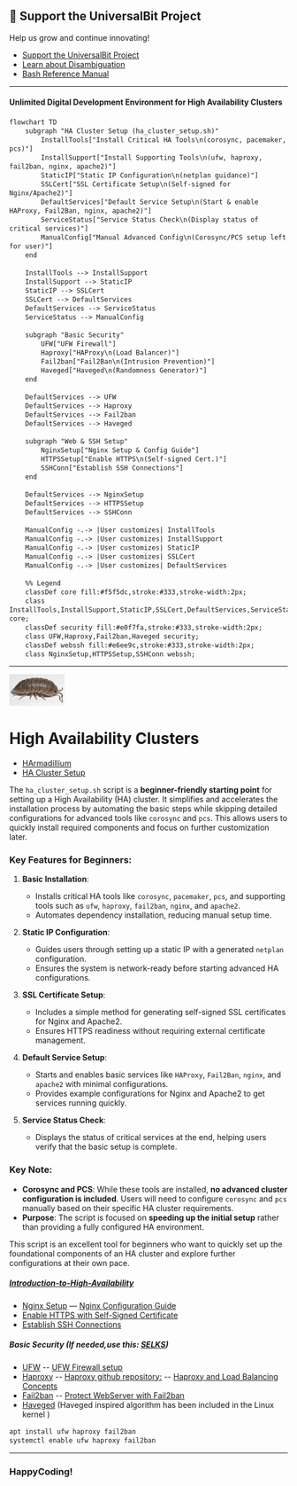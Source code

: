## 📢 Support the UniversalBit Project
Help us grow and continue innovating!  
- [Support the UniversalBit Project](https://github.com/universalbit-dev/universalbit-dev/tree/main/support)  
- [Learn about Disambiguation](https://en.wikipedia.org/wiki/Wikipedia:Disambiguation)  
- [Bash Reference Manual](https://www.gnu.org/software/bash/manual/)

---

#### Unlimited Digital Development Environment for High Availability Clusters

```mermaid
flowchart TD
    subgraph "HA Cluster Setup (ha_cluster_setup.sh)"
        InstallTools["Install Critical HA Tools\n(corosync, pacemaker, pcs)"]
        InstallSupport["Install Supporting Tools\n(ufw, haproxy, fail2ban, nginx, apache2)"]
        StaticIP["Static IP Configuration\n(netplan guidance)"]
        SSLCert["SSL Certificate Setup\n(Self-signed for Nginx/Apache2)"]
        DefaultServices["Default Service Setup\n(Start & enable HAProxy, Fail2Ban, nginx, apache2)"]
        ServiceStatus["Service Status Check\n(Display status of critical services)"]
        ManualConfig["Manual Advanced Config\n(Corosync/PCS setup left for user)"]
    end

    InstallTools --> InstallSupport
    InstallSupport --> StaticIP
    StaticIP --> SSLCert
    SSLCert --> DefaultServices
    DefaultServices --> ServiceStatus
    ServiceStatus --> ManualConfig

    subgraph "Basic Security"
        UFW["UFW Firewall"]
        Haproxy["HAProxy\n(Load Balancer)"]
        Fail2ban["Fail2Ban\n(Intrusion Prevention)"]
        Haveged["Haveged\n(Randomness Generator)"]
    end

    DefaultServices --> UFW
    DefaultServices --> Haproxy
    DefaultServices --> Fail2ban
    DefaultServices --> Haveged

    subgraph "Web & SSH Setup"
        NginxSetup["Nginx Setup & Config Guide"]
        HTTPSSetup["Enable HTTPS\n(Self-signed Cert.)"]
        SSHConn["Establish SSH Connections"]
    end

    DefaultServices --> NginxSetup
    DefaultServices --> HTTPSSetup
    DefaultServices --> SSHConn

    ManualConfig -.-> |User customizes| InstallTools
    ManualConfig -.-> |User customizes| InstallSupport
    ManualConfig -.-> |User customizes| StaticIP
    ManualConfig -.-> |User customizes| SSLCert
    ManualConfig -.-> |User customizes| DefaultServices

    %% Legend
    classDef core fill:#f5f5dc,stroke:#333,stroke-width:2px;
    class InstallTools,InstallSupport,StaticIP,SSLCert,DefaultServices,ServiceStatus,ManualConfig core;
    classDef security fill:#e0f7fa,stroke:#333,stroke-width:2px;
    class UFW,Haproxy,Fail2ban,Haveged security;
    classDef webssh fill:#e6ee9c,stroke:#333,stroke-width:2px;
    class NginxSetup,HTTPSSetup,SSHConn webssh;
```

---
<p>
  <img src="https://github.com/universalbit-dev/HArmadillium/blob/main/docs/assets/images/ai_armadillidium.png" width="100" />
</p>

# High Availability Clusters 
* [HArmadillium](https://github.com/universalbit-dev/armadillium/blob/main/HArmadillium.md)
* [HA Cluster Setup](https://github.com/universalbit-dev/HArmadillium/blob/main/ha_cluster_setup.sh)

The `ha_cluster_setup.sh` script is a **beginner-friendly starting point** for setting up a High Availability (HA) cluster. It simplifies and accelerates the installation process by automating the basic steps while skipping detailed configurations for advanced tools like `corosync` and `pcs`. This allows users to quickly install required components and focus on further customization later.

### Key Features for Beginners:
1. **Basic Installation**:
   - Installs critical HA tools like `corosync`, `pacemaker`, `pcs`, and supporting tools such as `ufw`, `haproxy`, `fail2ban`, `nginx`, and `apache2`.
   - Automates dependency installation, reducing manual setup time.

2. **Static IP Configuration**:
   - Guides users through setting up a static IP with a generated `netplan` configuration.
   - Ensures the system is network-ready before starting advanced HA configurations.

3. **SSL Certificate Setup**:
   - Includes a simple method for generating self-signed SSL certificates for Nginx and Apache2.
   - Ensures HTTPS readiness without requiring external certificate management.

4. **Default Service Setup**:
   - Starts and enables basic services like `HAProxy`, `Fail2Ban`, `nginx`, and `apache2` with minimal configurations.
   - Provides example configurations for Nginx and Apache2 to get services running quickly.

5. **Service Status Check**:
   - Displays the status of critical services at the end, helping users verify that the basic setup is complete.

### Key Note:
- **Corosync and PCS**: While these tools are installed, **no advanced cluster configuration is included**. Users will need to configure `corosync` and `pcs` manually based on their specific HA cluster requirements.
- **Purpose**: The script is focused on **speeding up the initial setup** rather than providing a fully configured HA environment.

This script is an excellent tool for beginners who want to quickly set up the foundational components of an HA cluster and explore further configurations at their own pace.
##### [Introduction-to-High-Availability](https://ubuntu.com/server/docs/introduction-to-high-availability)


* [Nginx Setup](https://github.com/universalbit-dev/HArmadillium/blob/main/HArmadillium.md#webserver) — [Nginx Configuration Guide](https://github.com/universalbit-dev/HArmadillium/blob/main/HArmadillium.md#nginx-configuration)  
* [Enable HTTPS with Self-Signed Certificate](https://github.com/universalbit-dev/HArmadillium/blob/main/HArmadillium.md#self-signed-certificate-https-with-openssl)  
* [Establish SSH Connections](https://github.com/universalbit-dev/HArmadillium/blob/main/HArmadillium.md#ssh-connection-to-communicate-with-all-nodes)  

##### Basic Security (If needed,use this: [SELKS](https://github.com/universalbit-dev/SELKS/pkgs/container/arkimeviewer))
* [UFW](https://manpages.ubuntu.com/manpages/bionic/en/man8/ufw.8.html) -- [UFW Firewall setup](https://github.com/universalbit-dev/HArmadillium/blob/main/HArmadillium.md#ufw-firewall-rules-for-each-node)
* [Haproxy](https://www.haproxy.org/) -- [Haproxy github repository:](https://github.com/haproxy/haproxy/)  -- [Haproxy and Load Balancing Concepts](https://www.digitalocean.com/community/tutorials/an-introduction-to-haproxy-and-load-balancing-concepts)
* [Fail2ban](https://github.com/fail2ban/fail2ban) -- [Protect WebServer with Fail2ban ](https://www.digitalocean.com/community/tutorials/how-to-protect-an-nginx-server-with-fail2ban-on-ubuntu-22-04)
* [Haveged](https://wiki.archlinux.org/title/Haveged#) (Haveged inspired algorithm has been included in the Linux kernel )

```bash
apt install ufw haproxy fail2ban
systemctl enable ufw haproxy fail2ban
```

---


### HappyCoding!
